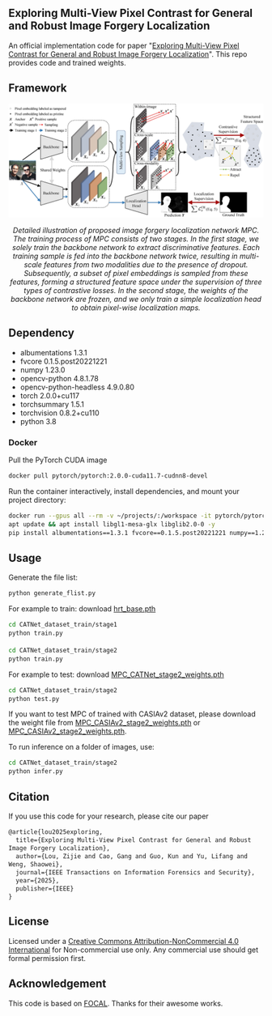 ## Exploring Multi-View Pixel Contrast for General and Robust Image Forgery Localization
An official implementation code for paper "[Exploring Multi-View Pixel Contrast for General and Robust Image Forgery Localization](https://ieeexplore.ieee.org/document/10884895)". This repo provides code and trained weights.

## Framework
<p align='center'>  
  <img src='./images/Network.jpg' width='900'/>
</p>
<p align='center'>  
  <em>Detailed illustration of proposed image forgery localization network MPC. The training process of MPC consists of two stages. In the first stage, we solely train the backbone network to extract discriminative features. Each training sample is fed into the backbone network twice, resulting in multi-scale features from two modalities due to the presence of dropout. Subsequently, a subset of pixel embeddings is sampled from these features, forming a structured feature space under the supervision of three types of contrastive losses. In the second stage, the weights of the backbone network are frozen, and we only train a simple localization head to obtain pixel-wise localization maps. </em>
</p>

## Dependency
- albumentations          1.3.1
- fvcore                  0.1.5.post20221221
- numpy                   1.23.0
- opencv-python           4.8.1.78
- opencv-python-headless  4.9.0.80
- torch                   2.0.0+cu117
- torchsummary            1.5.1
- torchvision             0.8.2+cu110
- python 3.8

### Docker

Pull the PyTorch CUDA image
```bash
docker pull pytorch/pytorch:2.0.0-cuda11.7-cudnn8-devel
```

Run the container interactively, install dependencies, and mount your project directory:
```bash
docker run --gpus all --rm -v ~/projects/:/workspace -it pytorch/pytorch:2.0.1-cuda11.7-cudnn8-devel bash
apt update && apt install libgl1-mesa-glx libglib2.0-0 -y
pip install albumentations==1.3.1 fvcore==0.1.5.post20221221 numpy==1.23.0 opencv-python==4.8.1.78 opencv-python-headless==4.9.0.80 einops timm
```

## Usage

Generate the file list:
```bash
python generate_flist.py
```

For example to train: download [hrt_base.pth](https://www.123684.com/s/2pf9-R1CHv)
```bash
cd CATNet_dataset_train/stage1
python train.py

cd CATNet_dataset_train/stage2
python train.py
```

For example to test: download [MPC_CATNet_stage2_weights.pth](https://www.123684.com/s/2pf9-EGCHv)
```bash
cd CATNet_dataset_train/stage2
python test.py 
```
If you want to test MPC of trained with CASIAv2 dataset, please download the weight file from [MPC_CASIAv2_stage2_weights.pth](https://www.123684.com/s/2pf9-ylCHv) or [MPC_CASIAv2_stage2_weights.pth](https://drive.google.com/file/d/1vXDvrTVizINKcR_MgdA_uuTWcB3I4HdI/view?usp=sharing).

To run inference on a folder of images, use:
```bash
cd CATNet_dataset_train/stage2
python infer.py
```

## Citation
If you use this code for your research, please cite our paper
```
@article{lou2025exploring,
  title={Exploring Multi-View Pixel Contrast for General and Robust Image Forgery Localization},
  author={Lou, Zijie and Cao, Gang and Guo, Kun and Yu, Lifang and Weng, Shaowei},
  journal={IEEE Transactions on Information Forensics and Security},
  year={2025},
  publisher={IEEE}
}
```
## License
Licensed under a [Creative Commons Attribution-NonCommercial 4.0 International](https://creativecommons.org/licenses/by-nc/4.0/) for Non-commercial use only.
Any commercial use should get formal permission first.

## Acknowledgement
This code is based on [FOCAL](https://github.com/HighwayWu/FOCAL). Thanks for their awesome works.


